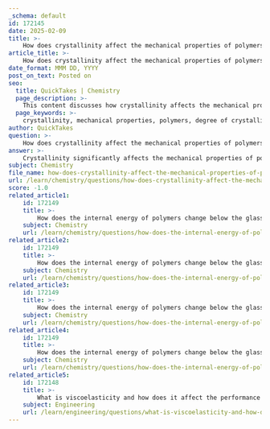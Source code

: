 ```yaml
---
_schema: default
id: 172145
date: 2025-02-09
title: >-
    How does crystallinity affect the mechanical properties of polymers?
article_title: >-
    How does crystallinity affect the mechanical properties of polymers?
date_format: MMM DD, YYYY
post_on_text: Posted on
seo:
  title: QuickTakes | Chemistry
  page_description: >-
    This content discusses how crystallinity affects the mechanical properties of polymers, including strength, elasticity, thermal behavior, and chemical resistance.
  page_keywords: >-
    crystallinity, mechanical properties, polymers, degree of crystallinity, tensile strength, elasticity, thermal properties, chemical resistance, impact resistance, additives
author: QuickTakes
question: >-
    How does crystallinity affect the mechanical properties of polymers?
answer: >-
    Crystallinity significantly affects the mechanical properties of polymers, particularly in semi-crystalline polymers. Here are the key ways in which crystallinity influences these properties:\n\n1. **Degree of Crystallinity**: The degree of crystallinity refers to the proportion of crystalline regions within a polymer. Higher crystallinity typically results in increased density, rigidity, and dimensional stability. This is because crystalline regions provide a more ordered structure that resists deformation under stress.\n\n2. **Mechanical Strength**: Crystalline polymers generally exhibit higher tensile strength compared to their amorphous counterparts. This is due to the tightly packed molecular chains in crystalline regions, which can effectively transfer stress. For instance, larger spherulites (crystalline structures) are more resistant to tensile stress but less resistant to impact, while smaller spherulites show the opposite behavior.\n\n3. **Elasticity and Flexibility**: The presence of amorphous regions in a polymer allows for greater flexibility and elasticity. In contrast, highly crystalline polymers tend to be more rigid and less flexible. This rigidity can be beneficial in applications requiring dimensional stability but may limit the material's ability to absorb impact.\n\n4. **Thermal Properties**: Crystallinity also influences thermal properties, such as the temperature of transition (Tg) and melting (Tm). Higher crystallinity can lead to a higher melting temperature, as more energy is required to disrupt the ordered structure of the crystalline regions. This can affect the polymer's performance in high-temperature applications.\n\n5. **Chemical Resistance and Permeability**: Crystalline polymers often exhibit better chemical resistance and lower permeability compared to amorphous polymers. The ordered structure of crystalline regions can hinder the diffusion of chemicals, making these materials more suitable for applications where exposure to solvents or chemicals is a concern.\n\n6. **Impact Resistance**: The impact resistance of a polymer can be influenced by its crystallinity. Generally, polymers with lower crystallinity (more amorphous) tend to absorb energy better during impact, while highly crystalline polymers may be more brittle and prone to fracture under sudden stress.\n\n7. **Influence of Additives**: The incorporation of fillers and additives can modify the crystallinity of polymers. For example, certain fillers can promote crystallization, enhancing dimensional stability and mechanical strength, while others may disrupt the packing of polymer chains, reducing crystallinity.\n\nIn summary, the crystallinity of polymers plays a crucial role in determining their mechanical properties, including strength, elasticity, thermal behavior, and resistance to chemicals. Understanding these relationships is essential for selecting the appropriate polymer for specific applications and for optimizing material performance.
subject: Chemistry
file_name: how-does-crystallinity-affect-the-mechanical-properties-of-polymers.md
url: /learn/chemistry/questions/how-does-crystallinity-affect-the-mechanical-properties-of-polymers
score: -1.0
related_article1:
    id: 172149
    title: >-
        How does the internal energy of polymers change below the glass transition temperature (Tg)?
    subject: Chemistry
    url: /learn/chemistry/questions/how-does-the-internal-energy-of-polymers-change-below-the-glass-transition-temperature-tg
related_article2:
    id: 172149
    title: >-
        How does the internal energy of polymers change below the glass transition temperature (Tg)?
    subject: Chemistry
    url: /learn/chemistry/questions/how-does-the-internal-energy-of-polymers-change-below-the-glass-transition-temperature-tg
related_article3:
    id: 172149
    title: >-
        How does the internal energy of polymers change below the glass transition temperature (Tg)?
    subject: Chemistry
    url: /learn/chemistry/questions/how-does-the-internal-energy-of-polymers-change-below-the-glass-transition-temperature-tg
related_article4:
    id: 172149
    title: >-
        How does the internal energy of polymers change below the glass transition temperature (Tg)?
    subject: Chemistry
    url: /learn/chemistry/questions/how-does-the-internal-energy-of-polymers-change-below-the-glass-transition-temperature-tg
related_article5:
    id: 172148
    title: >-
        What is viscoelasticity and how does it affect the performance of polymer materials?
    subject: Engineering
    url: /learn/engineering/questions/what-is-viscoelasticity-and-how-does-it-affect-the-performance-of-polymer-materials
---
```


&nbsp;